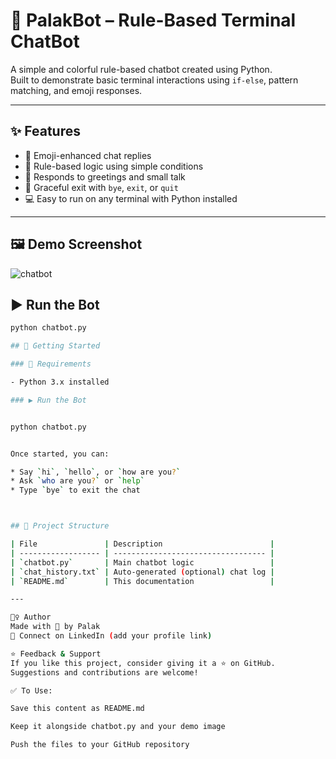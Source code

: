 # 🤖 PalakBot – Rule-Based Terminal ChatBot

A simple and colorful rule-based chatbot created using Python.  
Built to demonstrate basic terminal interactions using `if-else`, pattern matching, and emoji responses.

---

## ✨ Features

- 🎨 Emoji-enhanced chat replies
- 🧠 Rule-based logic using simple conditions
- 💬 Responds to greetings and small talk
- 👋 Graceful exit with `bye`, `exit`, or `quit`
- 💻 Easy to run on any terminal with Python installed

---

## 🖼️ Demo Screenshot

![chatbot](https://github.com/user-attachments/assets/6b925c63-353c-4f84-ba7f-e062757170aa)


## ▶️ Run the Bot

```bash
python chatbot.py

## 🚀 Getting Started

### 🔧 Requirements

- Python 3.x installed

### ▶️ Run the Bot


python chatbot.py


Once started, you can:

* Say `hi`, `hello`, or `how are you?`
* Ask `who are you?` or `help`
* Type `bye` to exit the chat



## 📁 Project Structure

| File               | Description                        |
| ------------------ | ---------------------------------- |
| `chatbot.py`       | Main chatbot logic                 |
| `chat_history.txt` | Auto-generated (optional) chat log |
| `README.md`        | This documentation                 |

---

🙋‍♀️ Author
Made with 💬 by Palak
🔗 Connect on LinkedIn (add your profile link)

⭐ Feedback & Support
If you like this project, consider giving it a ⭐ on GitHub.
Suggestions and contributions are welcome!

✅ To Use:

Save this content as README.md

Keep it alongside chatbot.py and your demo image

Push the files to your GitHub repository
